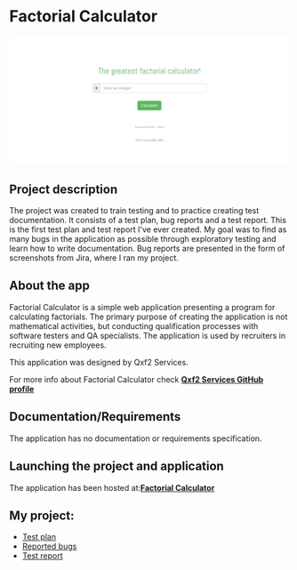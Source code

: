 # **Factorial Calculator**
![Factorial Calculator](https://github.com/pawelhachula/Factorial_Calculator/blob/main/Bugs%20Reports/Screenshots/Factorial_calculator.png)



## Project description
The project was created to train testing and to practice creating test documentation. It consists of a test plan, bug reports and a test report. This is the first test plan and test report I've ever created. My goal was to find as many bugs in the application as possible through exploratory testing and learn how to write documentation. Bug reports are presented in the form of screenshots from Jira, where I ran my project.


## About the app
Factorial Calculator is a simple web application presenting a program for calculating factorials. The primary purpose of creating the application is not mathematical activities, but conducting qualification processes with software testers and QA specialists. The application is used by recruiters in recruiting new employees.

This application was designed by Qxf2 Services.

For more info about Factorial Calculator check **[Qxf2 Services GitHub profile](https://github.com/qxf2/qa-interview-web-application/blob/master/README.md)**
 
## Documentation/Requirements
The application has no documentation or requirements specification.



## Launching the project and application
The application has been hosted at:**[Factorial Calculator](https://qainterview.pythonanywhere.com)**

## My project:
* [Test plan](https://github.com/pawelhachula/Factorial_Calculator/blob/main/Test%20Plan.pdf)
* [Reported bugs](https://github.com/pawelhachula/Factorial_Calculator/blob/main/Bugs%20Reports/Bugs%20reports.md)
* [Test report](https://github.com/pawelhachula/Factorial_Calculator/blob/main/Test%20Report.pdf)
